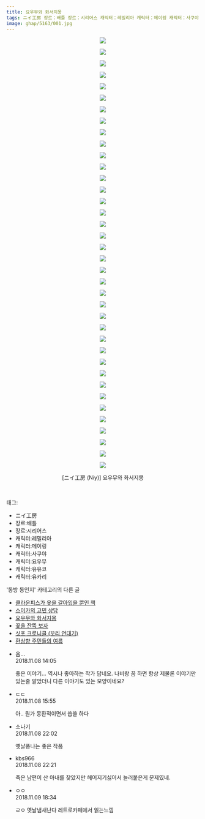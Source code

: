 ```yaml
---
title: 요우무와 화서지몽
tags: ニイ工房 장르：배틀 장르：시리어스 캐릭터：레밀리아 캐릭터：메이링 캐릭터：사쿠야 캐릭터：요우무 캐릭터：유유코 캐릭터：유카리 Niy 동방_동인지
image: ghap/5163/001.jpg
---
```

<div class="article">
<p style="text-align: center; clear: none; float: none;"><img src="{{ site.nasurl }}/ghap/5163/001.jpg"/></p>
<p style="text-align: center; clear: none; float: none;"><img src="{{ site.nasurl }}/ghap/5163/002.jpg"/></p>
<p style="text-align: center; clear: none; float: none;"><img src="{{ site.nasurl }}/ghap/5163/003.jpg"/></p>
<p style="text-align: center; clear: none; float: none;"><img src="{{ site.nasurl }}/ghap/5163/004.jpg"/></p>
<p style="text-align: center; clear: none; float: none;"><img src="{{ site.nasurl }}/ghap/5163/005.jpg"/></p>
<p style="text-align: center; clear: none; float: none;"><img src="{{ site.nasurl }}/ghap/5163/006.jpg"/></p>
<p style="text-align: center; clear: none; float: none;"><img src="{{ site.nasurl }}/ghap/5163/007.jpg"/></p>
<p style="text-align: center; clear: none; float: none;"><img src="{{ site.nasurl }}/ghap/5163/008.jpg"/></p>
<p style="text-align: center; clear: none; float: none;"><img src="{{ site.nasurl }}/ghap/5163/009.jpg"/></p>
<p style="text-align: center; clear: none; float: none;"><img src="{{ site.nasurl }}/ghap/5163/010.jpg"/></p>
<p style="text-align: center; clear: none; float: none;"><img src="{{ site.nasurl }}/ghap/5163/011.jpg"/></p>
<p style="text-align: center; clear: none; float: none;"><img src="{{ site.nasurl }}/ghap/5163/012.jpg"/></p>
<p style="text-align: center; clear: none; float: none;"><img src="{{ site.nasurl }}/ghap/5163/013.jpg"/></p>
<p style="text-align: center; clear: none; float: none;"><img src="{{ site.nasurl }}/ghap/5163/014.jpg"/></p>
<p style="text-align: center; clear: none; float: none;"><img src="{{ site.nasurl }}/ghap/5163/015.jpg"/></p>
<p style="text-align: center; clear: none; float: none;"><img src="{{ site.nasurl }}/ghap/5163/016.jpg"/></p>
<p style="text-align: center; clear: none; float: none;"><img src="{{ site.nasurl }}/ghap/5163/017.jpg"/></p>
<p style="text-align: center; clear: none; float: none;"><img src="{{ site.nasurl }}/ghap/5163/018.jpg"/></p>
<p style="text-align: center; clear: none; float: none;"><img src="{{ site.nasurl }}/ghap/5163/019.jpg"/></p>
<p style="text-align: center; clear: none; float: none;"><img src="{{ site.nasurl }}/ghap/5163/020.jpg"/></p>
<p style="text-align: center; clear: none; float: none;"><img src="{{ site.nasurl }}/ghap/5163/021.jpg"/></p>
<p style="text-align: center; clear: none; float: none;"><img src="{{ site.nasurl }}/ghap/5163/022.jpg"/></p>
<p style="text-align: center; clear: none; float: none;"><img src="{{ site.nasurl }}/ghap/5163/023.jpg"/></p>
<p style="text-align: center; clear: none; float: none;"><img src="{{ site.nasurl }}/ghap/5163/024.jpg"/></p>
<p style="text-align: center; clear: none; float: none;"><img src="{{ site.nasurl }}/ghap/5163/025.jpg"/></p>
<p style="text-align: center; clear: none; float: none;"><img src="{{ site.nasurl }}/ghap/5163/026.jpg"/></p>
<p style="text-align: center; clear: none; float: none;"><img src="{{ site.nasurl }}/ghap/5163/027.jpg"/></p>
<p style="text-align: center; clear: none; float: none;"><img src="{{ site.nasurl }}/ghap/5163/028.jpg"/></p>
<p style="text-align: center; clear: none; float: none;"><img src="{{ site.nasurl }}/ghap/5163/029.jpg"/></p>
<p style="text-align: center; clear: none; float: none;"><img src="{{ site.nasurl }}/ghap/5163/030.jpg"/></p>
<p style="text-align: center; clear: none; float: none;"><img src="{{ site.nasurl }}/ghap/5163/031.jpg"/></p>
<p style="text-align: center; clear: none; float: none;"><img src="{{ site.nasurl }}/ghap/5163/032.jpg"/></p>
<p style="text-align: center; clear: none; float: none;"><img src="{{ site.nasurl }}/ghap/5163/033.jpg"/></p>
<p style="text-align: center; clear: none; float: none;"><img src="{{ site.nasurl }}/ghap/5163/034.jpg"/></p>
<p style="text-align: center; clear: none; float: none;"><img src="{{ site.nasurl }}/ghap/5163/035.jpg"/></p>
<p style="text-align: center; clear: none; float: none;"><img src="{{ site.nasurl }}/ghap/5163/036.jpg"/></p>
<p style="text-align: center; clear: none; float: none;"><img src="{{ site.nasurl }}/ghap/5163/037.jpg"/></p>
<p style="text-align: center; clear: none; float: none;"><img src="{{ site.nasurl }}/ghap/5163/038.jpg"/></p>
<p style="text-align: center; clear: none; float: none;">[ニイ工房 (Niy)] 요우무와 화서지몽</p>
<p><br/></p>
</div><div class="tagTrail">
<p>태그: </p>
<ul>
<li>ニイ工房</li>
<li>장르:배틀</li>
<li>장르:시리어스</li>
<li>캐릭터:레밀리아</li>
<li>캐릭터:메이링</li>
<li>캐릭터:사쿠야</li>
<li>캐릭터:요우무</li>
<li>캐릭터:유유코</li>
<li>캐릭터:유카리</li>
</ul>
</div><div class="another">
<p>'동방 동인지' 카테고리의 다른 글</p>
<ul>
<li><a href="/2018-11-08-ghap_5165">클라운피스가 옷을 갈아입을 뿐인 책</a></li>
<li><a href="/2018-11-08-ghap_304">스이카의 고민 상담</a></li>
<li><a href="/2018-11-08-ghap_5163">요우무와 화서지몽</a></li>
<li><a href="/2018-11-06-ghap_5162">꽃을 잔뜩 보자</a></li>
<li><a href="/2018-11-02-ghap_5083">싯포 크로니클 (꼬리 연대기)</a></li>
<li><a href="/2018-11-01-ghap_1223">환상향 주민들의 여름</a></li>
</ul>
</div><div class="cb_module cb_fluid">
<div class="cb_wrt cb_profile">
<div class="comment">
<ul>
<li class="cb_thumb_off" id="comment15369828">
<div class="cb_comment_area">
<div class="cb_info_area">
<div class="cb_section">
<span class="cb_nick_name">음...</span>
</div>
<div class="cb_section">
<span class="cb_date">2018.11.08 14:05 </span>
</div>
</div>
<div class="cb_dsc_comment">
<p class="cb_dsc">
											좋은 이야기... 역시나 좋아하는 작가 답네요. 나비랑 꿈 하면 항상 제물론 이야기만 있는줄 알았더니 다른 이야기도 있는 모양이네요?
										</p>
</div>
</div></li>
<li class="cb_thumb_off" id="comment15369884">
<div class="cb_comment_area">
<div class="cb_info_area">
<div class="cb_section">
<span class="cb_nick_name">ㄷㄷ</span>
</div>
<div class="cb_section">
<span class="cb_date">2018.11.08 15:55 </span>
</div>
</div>
<div class="cb_dsc_comment">
<p class="cb_dsc">
											아.. 뭔가 몽환적이면서 씁쓸 하다
										</p>
</div>
</div></li>
<li class="cb_thumb_off" id="comment15370061">
<div class="cb_comment_area">
<div class="cb_info_area">
<div class="cb_section">
<span class="cb_nick_name">소나기</span>
</div>
<div class="cb_section">
<span class="cb_date">2018.11.08 22:02 </span>
</div>
</div>
<div class="cb_dsc_comment">
<p class="cb_dsc">
											옛날풍나는 좋은 작품
										</p>
</div>
</div></li>
<li class="cb_thumb_off" id="comment15370076">
<div class="cb_comment_area">
<div class="cb_info_area">
<div class="cb_section">
<span class="cb_nick_name">kbs966</span>
</div>
<div class="cb_section">
<span class="cb_date">2018.11.08 22:21 </span>
</div>
</div>
<div class="cb_dsc_comment">
<p class="cb_dsc">
											죽은 남편이 산 아내를 찾았지만 헤어지기싫어서 늘러붙은게 문제였네.
										</p>
</div>
</div></li>
<li class="cb_thumb_off" id="comment15370594">
<div class="cb_comment_area">
<div class="cb_info_area">
<div class="cb_section">
<span class="cb_nick_name">ㅇㅇ</span>
</div>
<div class="cb_section">
<span class="cb_date">2018.11.09 18:34 </span>
</div>
</div>
<div class="cb_dsc_comment">
<p class="cb_dsc">
											ㄹㅇ 옛날냄새난다 레트로카페에서 읽는느낌
										</p>
</div>
</div></li>
</ul>
</div>
</div><!-- commentList close -->
</div>